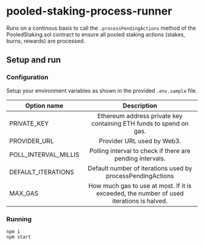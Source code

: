 # pooled-staking-process-runner

Runs on a continous basis to call the `.processPendingActions` method of the PooledStaking.sol contract to 
ensure all pooled staking actions (stakes, burns, rewards) are processed.

## Setup and run

### Configuration

Setup your environment variables as shown in the provided `.env.sample` file.

| Option name | Description |
| ------------- |:-------------:|
| PRIVATE_KEY | Ethereum address private key containing ETH funds to spend on gas.
| PROVIDER_URL | Provider URL used by Web3. |
| POLL_INTERVAL_MILLIS | Polling interval to check if there are pending intervals. |
| DEFAULT_ITERATIONS | Default number of iterations used by processPendingActions |
| MAX_GAS | How much gas to use at most. If it is exceeded, the number of used iterations is halved. | 


### Running
```$xslt
npm i
npm start
```
